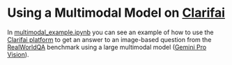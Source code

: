 # Using a Multimodal Model on [Clarifai](https://clarifai.com)

In [multimodal_example.ipynb](multimodal_example.ipynb) you can see an example of how 
to use the [Clarifai platform](https://clarifai.com) to get an answer to an image-based question 
from the [RealWorldQA](https://huggingface.co/datasets/xai-org/RealworldQA) benchmark
using a large multimodal model ([Gemini Pro Vision](https://clarifai.com/gcp/generate/models/gemini-pro-vision)).
